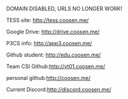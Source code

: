DOMAIN DISABLED, URLS NO LONGER WORK!

TESS site:      http://tess.coosen.me/ 

Google Drive:   http://drive.coosen.me/

P3CS info:      http://app3.coosen.me/

Github student: http://edu.coosen.me/

Team CSI Github:http://vt01.coosen.me/

personal github:http://coosen.me/

Current Discord:http://discord.coosen.me/
